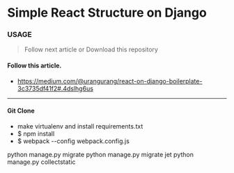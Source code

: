 # Simple React Structure on Django 

### USAGE
> Follow next article or Download this repository

#### Follow this article. 
* https://medium.com/@urangurang/react-on-django-boilerplate-3c3735df41f2#.4dslhg6us

- - -

#### Git Clone
* make virtualenv and install requirements.txt
* $ npm install
* $ webpack --config webpack.config.js

python manage.py migrate
python manage.py migrate jet
python manage.py collectstatic
